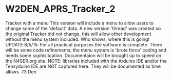 # W2DEN_APRS_Tracker_2
Tracker with a menu
This version will include a menu to allow users to change some of the 'default' data. A new version 'thread' was created so the original Tracker did not change. this will allow other development without the menu system included.
Who knows, where this is going!
UPDATE 8/5/15: For all practical purposes the software is complete. There will be some code refinements, the menu system is 'brute force' coding and needs some sophisitcation.
Documentaion will be brought up to speed on the N4SER.org site. 
NOTE: libraries included with the Arduino IDE and/or the Tensyduino IDE are NOT captured here. They will be documented as time allows.
73
Den
